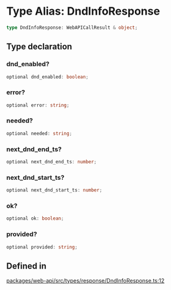 # Type Alias: DndInfoResponse

```ts
type DndInfoResponse: WebAPICallResult & object;
```

## Type declaration

### dnd\_enabled?

```ts
optional dnd_enabled: boolean;
```

### error?

```ts
optional error: string;
```

### needed?

```ts
optional needed: string;
```

### next\_dnd\_end\_ts?

```ts
optional next_dnd_end_ts: number;
```

### next\_dnd\_start\_ts?

```ts
optional next_dnd_start_ts: number;
```

### ok?

```ts
optional ok: boolean;
```

### provided?

```ts
optional provided: string;
```

## Defined in

[packages/web-api/src/types/response/DndInfoResponse.ts:12](https://github.com/slackapi/node-slack-sdk/blob/main/packages/web-api/src/types/response/DndInfoResponse.ts#L12)
